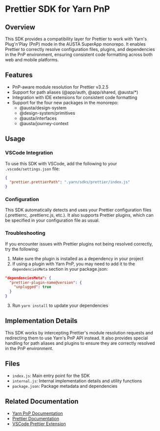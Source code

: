 # Prettier SDK for Yarn PnP

## Overview

This SDK provides a compatibility layer for Prettier to work with Yarn's Plug'n'Play (PnP) mode in the AUSTA SuperApp monorepo. It enables Prettier to correctly resolve configuration files, plugins, and dependencies in the PnP environment, ensuring consistent code formatting across both web and mobile platforms.

## Features

- PnP-aware module resolution for Prettier v3.2.5
- Support for path aliases (@app/auth, @app/shared, @austa/*)
- Integration with IDE extensions for consistent code formatting
- Support for the four new packages in the monorepo:
  - @austa/design-system
  - @design-system/primitives
  - @austa/interfaces
  - @austa/journey-context

## Usage

### VSCode Integration

To use this SDK with VSCode, add the following to your `.vscode/settings.json` file:

```json
{
  "prettier.prettierPath": ".yarn/sdks/prettier/index.js"
}
```

### Configuration

This SDK automatically detects and uses your Prettier configuration files (.prettierrc, .prettierrc.js, etc.). It also supports Prettier plugins, which can be specified in your configuration file as usual.

### Troubleshooting

If you encounter issues with Prettier plugins not being resolved correctly, try the following:

1. Make sure the plugin is installed as a dependency in your project
2. If using a plugin with Yarn PnP, you may need to add it to the `dependenciesMeta` section in your package.json:

```json
"dependenciesMeta": {
  "prettier-plugin-name@version": {
    "unplugged": true
  }
}
```

3. Run `yarn install` to update your dependencies

## Implementation Details

This SDK works by intercepting Prettier's module resolution requests and redirecting them to use Yarn's PnP API instead. It also provides special handling for path aliases and plugins to ensure they are correctly resolved in the PnP environment.

## Files

- `index.js`: Main entry point for the SDK
- `internal.js`: Internal implementation details and utility functions
- `package.json`: Package metadata and dependencies

## Related Documentation

- [Yarn PnP Documentation](https://yarnpkg.com/features/pnp)
- [Prettier Documentation](https://prettier.io/docs/en/)
- [VSCode Prettier Extension](https://marketplace.visualstudio.com/items?itemName=esbenp.prettier-vscode)